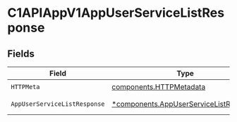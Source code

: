 # C1APIAppV1AppUserServiceListResponse


## Fields

| Field                                                                                           | Type                                                                                            | Required                                                                                        | Description                                                                                     |
| ----------------------------------------------------------------------------------------------- | ----------------------------------------------------------------------------------------------- | ----------------------------------------------------------------------------------------------- | ----------------------------------------------------------------------------------------------- |
| `HTTPMeta`                                                                                      | [components.HTTPMetadata](../../models/components/httpmetadata.md)                              | :heavy_check_mark:                                                                              | N/A                                                                                             |
| `AppUserServiceListResponse`                                                                    | [*components.AppUserServiceListResponse](../../models/components/appuserservicelistresponse.md) | :heavy_minus_sign:                                                                              | Successful response                                                                             |